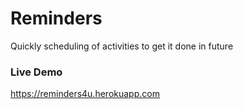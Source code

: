 # Reminders
Quickly scheduling of activities to get it done in future

### Live Demo
https://reminders4u.herokuapp.com
